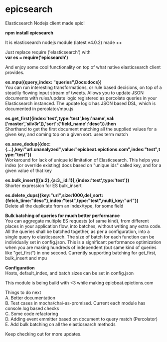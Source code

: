 # epicsearch
Elasticsearch Nodejs client made epic!  

**npm install epicsearch**    

It is elasticsearch nodejs module (latest v4.0.2) made ++ 

Just replace require ('elasticsearch') with    
**var es = require('epicsearch')**  

And enjoy some cool functionality on top of what native elasticsearch client provides. 

**es.mpu({query_index: "queries",Docs:docs})**  
You can run interesting transformations, or rule based decisions, on top of a steadily flowing input stream of tweets. Allows you to update JSON documents with rules/update logic registered as percolate queries in your Elasticsearch instanced. The update logic has JSON based DSL, which is documented in percolator/mpu.js  


**es.get_first({index:'test',type:'test',key:'name',val:['master','silv3r']},'sort':{'field_name':'desc'}).then**  
Shorthand to get the first document matching all the supplied values for a given key, and coming top on a given sort. uses term match  


**es.save_dedup({doc:{...},key:"url.unanalyzed",value:"epicbeat.epictions.com",index:"test",type:"test"})**  
Workaround for lack of unique id limitation of Elasticsearch. This helps you index (or override existing) docs based on "unique ids"  called key, and for a given value of that key  


**es.bulk_insert([{a:2},{a:3,_id:1}],{index:'test',type:'test'})**  
Shorter expression for ES bulk_insert  


**es.delete_dups({key:"url",size:1000,del_sort:{fetch_time:"desc"},index:"test",type:"test",multi_key:"url"})**  
Delete all the duplicate from an index/type, for some field  


**Bulk batching of queries for much better performance**  
You can aggregate multiple ES requests (of same kind), from different places in your application flow, into batches, without writing any extra code. All the queries shall be batched together, as per a configuration, into a single query to elasticsearch. The size of batch for each function can be individually set in config.json. This is a significant performance optimization when you are making hundreds of independent (but same kind of queries like "get_first") in one second. Currently supporting batching for get_first, bulk_insert and mpu  

**Configuration**  
Hosts, default_index, and batch sizes can be set in config.json  

This module is being build with <3 while making epicbeat.epictions.com  

Things to do next  
A. Better documentation  
B. Test cases in mocha/chai-as-promised. Current each module has console.log based checks  
C. Some code refactoring   
D. Adding event emmitter based on document to query match (Percolator)  
E. Add bulk batching on all the elasticsearch methods  

Keep checking out for more updates.  
